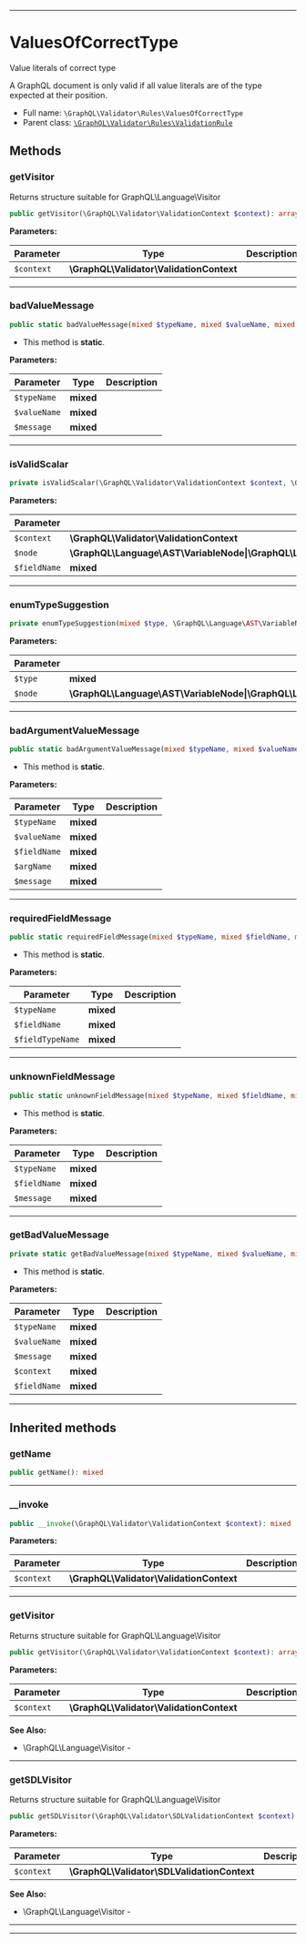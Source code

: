 ***

# ValuesOfCorrectType

Value literals of correct type

A GraphQL document is only valid if all value literals are of the type
expected at their position.

* Full name: `\GraphQL\Validator\Rules\ValuesOfCorrectType`
* Parent class: [`\GraphQL\Validator\Rules\ValidationRule`](./ValidationRule.md)




## Methods


### getVisitor

Returns structure suitable for GraphQL\Language\Visitor

```php
public getVisitor(\GraphQL\Validator\ValidationContext $context): array
```








**Parameters:**

| Parameter | Type | Description |
|-----------|------|-------------|
| `$context` | **\GraphQL\Validator\ValidationContext** |  |




***

### badValueMessage



```php
public static badValueMessage(mixed $typeName, mixed $valueName, mixed $message = null): mixed
```



* This method is **static**.




**Parameters:**

| Parameter | Type | Description |
|-----------|------|-------------|
| `$typeName` | **mixed** |  |
| `$valueName` | **mixed** |  |
| `$message` | **mixed** |  |




***

### isValidScalar



```php
private isValidScalar(\GraphQL\Validator\ValidationContext $context, \GraphQL\Language\AST\VariableNode|\GraphQL\Language\AST\NullValueNode|\GraphQL\Language\AST\IntValueNode|\GraphQL\Language\AST\FloatValueNode|\GraphQL\Language\AST\StringValueNode|\GraphQL\Language\AST\BooleanValueNode|\GraphQL\Language\AST\EnumValueNode|\GraphQL\Language\AST\ListValueNode|\GraphQL\Language\AST\ObjectValueNode $node, mixed $fieldName): mixed
```








**Parameters:**

| Parameter | Type | Description |
|-----------|------|-------------|
| `$context` | **\GraphQL\Validator\ValidationContext** |  |
| `$node` | **\GraphQL\Language\AST\VariableNode&#124;\GraphQL\Language\AST\NullValueNode&#124;\GraphQL\Language\AST\IntValueNode&#124;\GraphQL\Language\AST\FloatValueNode&#124;\GraphQL\Language\AST\StringValueNode&#124;\GraphQL\Language\AST\BooleanValueNode&#124;\GraphQL\Language\AST\EnumValueNode&#124;\GraphQL\Language\AST\ListValueNode&#124;\GraphQL\Language\AST\ObjectValueNode** |  |
| `$fieldName` | **mixed** |  |




***

### enumTypeSuggestion



```php
private enumTypeSuggestion(mixed $type, \GraphQL\Language\AST\VariableNode|\GraphQL\Language\AST\NullValueNode|\GraphQL\Language\AST\IntValueNode|\GraphQL\Language\AST\FloatValueNode|\GraphQL\Language\AST\StringValueNode|\GraphQL\Language\AST\BooleanValueNode|\GraphQL\Language\AST\EnumValueNode|\GraphQL\Language\AST\ListValueNode|\GraphQL\Language\AST\ObjectValueNode $node): mixed
```








**Parameters:**

| Parameter | Type | Description |
|-----------|------|-------------|
| `$type` | **mixed** |  |
| `$node` | **\GraphQL\Language\AST\VariableNode&#124;\GraphQL\Language\AST\NullValueNode&#124;\GraphQL\Language\AST\IntValueNode&#124;\GraphQL\Language\AST\FloatValueNode&#124;\GraphQL\Language\AST\StringValueNode&#124;\GraphQL\Language\AST\BooleanValueNode&#124;\GraphQL\Language\AST\EnumValueNode&#124;\GraphQL\Language\AST\ListValueNode&#124;\GraphQL\Language\AST\ObjectValueNode** |  |




***

### badArgumentValueMessage



```php
public static badArgumentValueMessage(mixed $typeName, mixed $valueName, mixed $fieldName, mixed $argName, mixed $message = null): mixed
```



* This method is **static**.




**Parameters:**

| Parameter | Type | Description |
|-----------|------|-------------|
| `$typeName` | **mixed** |  |
| `$valueName` | **mixed** |  |
| `$fieldName` | **mixed** |  |
| `$argName` | **mixed** |  |
| `$message` | **mixed** |  |




***

### requiredFieldMessage



```php
public static requiredFieldMessage(mixed $typeName, mixed $fieldName, mixed $fieldTypeName): mixed
```



* This method is **static**.




**Parameters:**

| Parameter | Type | Description |
|-----------|------|-------------|
| `$typeName` | **mixed** |  |
| `$fieldName` | **mixed** |  |
| `$fieldTypeName` | **mixed** |  |




***

### unknownFieldMessage



```php
public static unknownFieldMessage(mixed $typeName, mixed $fieldName, mixed $message = null): mixed
```



* This method is **static**.




**Parameters:**

| Parameter | Type | Description |
|-----------|------|-------------|
| `$typeName` | **mixed** |  |
| `$fieldName` | **mixed** |  |
| `$message` | **mixed** |  |




***

### getBadValueMessage



```php
private static getBadValueMessage(mixed $typeName, mixed $valueName, mixed $message = null, mixed $context = null, mixed $fieldName = null): mixed
```



* This method is **static**.




**Parameters:**

| Parameter | Type | Description |
|-----------|------|-------------|
| `$typeName` | **mixed** |  |
| `$valueName` | **mixed** |  |
| `$message` | **mixed** |  |
| `$context` | **mixed** |  |
| `$fieldName` | **mixed** |  |




***


## Inherited methods


### getName



```php
public getName(): mixed
```











***

### __invoke



```php
public __invoke(\GraphQL\Validator\ValidationContext $context): mixed
```








**Parameters:**

| Parameter | Type | Description |
|-----------|------|-------------|
| `$context` | **\GraphQL\Validator\ValidationContext** |  |




***

### getVisitor

Returns structure suitable for GraphQL\Language\Visitor

```php
public getVisitor(\GraphQL\Validator\ValidationContext $context): array
```








**Parameters:**

| Parameter | Type | Description |
|-----------|------|-------------|
| `$context` | **\GraphQL\Validator\ValidationContext** |  |



**See Also:**

* \GraphQL\Language\Visitor - 

***

### getSDLVisitor

Returns structure suitable for GraphQL\Language\Visitor

```php
public getSDLVisitor(\GraphQL\Validator\SDLValidationContext $context): array
```








**Parameters:**

| Parameter | Type | Description |
|-----------|------|-------------|
| `$context` | **\GraphQL\Validator\SDLValidationContext** |  |



**See Also:**

* \GraphQL\Language\Visitor - 

***


***

